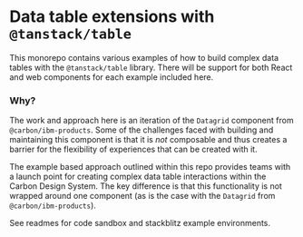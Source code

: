 # Data table extensions with `@tanstack/table`

This monorepo contains various examples of how to build complex data tables with
the `@tanstack/table` library. There will be support for both React and web
components for each example included here.

### Why?

The work and approach here is an iteration of the `Datagrid` component from
`@carbon/ibm-products`. Some of the challenges faced with building and
maintaining this component is that it is _not_ composable and thus creates a
barrier for the flexibility of experiences that can be created with it.

The example based approach outlined within this repo provides teams with a
launch point for creating complex data table interactions within the Carbon
Design System. The key difference is that this functionality is not wrapped
around one component (as is the case with the `Datagrid` from
`@carbon/ibm-products`).

See readmes for code sandbox and stackblitz example environments.

